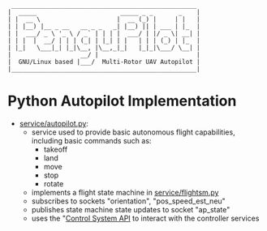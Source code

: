      ___________________________________________________
    |  _____                       _____ _ _       _    |
    | |  __ \                     |  __ (_) |     | |   |
    | | |__) |__ _ __   __ _ _   _| |__) || | ___ | |_  |
    | |  ___/ _ \ '_ \ / _` | | | |  ___/ | |/ _ \| __| |
    | | |  |  __/ | | | (_| | |_| | |   | | | (_) | |_  |
    | |_|   \___|_| |_|\__, |\__,_|_|   |_|_|\___/ \__| |
    |                   __/ |                           |
    |  GNU/Linux based |___/  Multi-Rotor UAV Autopilot |
    |___________________________________________________|


Python Autopilot Implementation
===============================

- [service/autopilot.py](service/autopilot.py):
  - service used to provide basic autonomous flight capabilities, including basic commands such as:
    - takeoff
    - land
    - move
    - stop
    - rotate
  - implements a flight state machine in [service/flightsm.py](service/flightsm.py)
  - subscribes to sockets "orientation", "pos_speed_est_neu"
  - publishes state machine state updates to socket "ap_state"
  - uses the "[Control System API](../api/ctrl_api.py) to interact with the controller services

